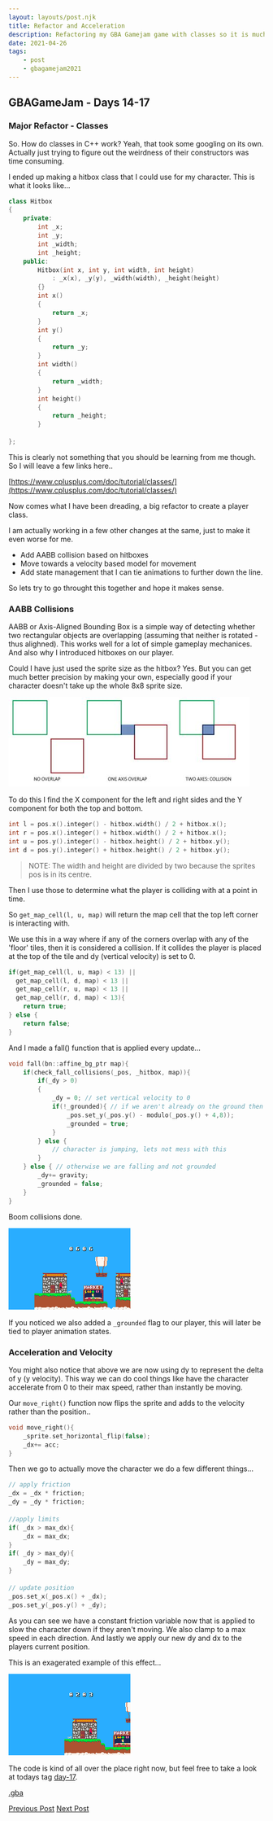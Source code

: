 ```yaml
---
layout: layouts/post.njk
title: Refactor and Acceleration
description: Refactoring my GBA Gamejam game with classes so it is much nicer
date: 2021-04-26
tags:
    - post
    - gbagamejam2021
---
```


>
## GBAGameJam - Days 14-17

### Major Refactor - Classes

So. How do classes in C++ work? Yeah, that took some googling on its own. Actually just trying to figure out the weirdness of their constructors was time consuming.

I ended up making a hitbox class that I could use for my character. This is what it looks like...

``` cpp
class Hitbox
{
    private:
        int _x;
        int _y;
        int _width;
        int _height;
    public:
        Hitbox(int x, int y, int width, int height)
            : _x(x), _y(y), _width(width), _height(height)
        {}
        int x()
        {
            return _x;
        }
        int y()
        {
            return _y;
        }
        int width()
        {
            return _width;
        }
        int height()
        {
            return _height;
        }

};
```

This is clearly not something that you should be learning from me though. So I will leave a few links here..

[https://www.cplusplus.com/doc/tutorial/classes/](https://www.cplusplus.com/doc/tutorial/classes/)

Now comes what I have been dreading, a big refactor to create a player class.

I am actually working in a few other changes at the same, just to make it even worse for me.

+ Add AABB collision based on hitboxes
+ Move towards a velocity based model for movement
+ Add state management that I can tie animations to further down the line.

So lets try to go throught this together and hope it makes sense.

### AABB Collisions

AABB or Axis-Aligned Bounding Box is a simple way of detecting whether two rectangular objects are overlapping (assuming that neither is rotated - thus alighned). This works well for a lot of simple gameplay mechanices. And also why I introduced hitboxes on our player.

Could I have just used the sprite size as the hitbox? Yes. But you can get much better precision by making your own, especially good if your character doesn't take up the whole 8x8 sprite size.

![](/img/AABB.jpg)

To do this I find the X component for the left and right sides and the Y component for both the top and bottom.

``` cpp
int l = pos.x().integer() - hitbox.width() / 2 + hitbox.x();
int r = pos.x().integer() + hitbox.width() / 2 + hitbox.x();
int u = pos.y().integer() - hitbox.height() / 2 + hitbox.y();
int d = pos.y().integer() + hitbox.height() / 2 + hitbox.y();
```

> NOTE: The width and height are divided by two because the sprites pos is in its centre.

Then I use those to determine what the player is colliding with at a point in time.

So `get_map_cell(l, u, map)` will return the map cell that the top left corner is interacting with.

We use this in a way where if any of the corners overlap with any of the 'floor' tiles, then it is considered a collision. If it collides the player is placed at the top of the tile and dy (vertical velocity) is set to 0.

``` cpp
if(get_map_cell(l, u, map) < 13) ||
  get_map_cell(l, d, map) < 13 ||
  get_map_cell(r, u, map) < 13 ||
  get_map_cell(r, d, map) < 13){
    return true;
} else {
    return false;
}
```

And I made a fall() function that is applied every update...

``` cpp
void fall(bn::affine_bg_ptr map){
    if(check_fall_collisions(_pos, _hitbox, map)){
        if(_dy > 0)
        {
            _dy = 0; // set vertical velocity to 0
            if(!_grounded){ // if we aren't already on the ground then lets move us to the top and set our flag
                _pos.set_y(_pos.y() - modulo(_pos.y() + 4,8));
                _grounded = true;
            }
        } else {
            // character is jumping, lets not mess with this
        }
    } else { // otherwise we are falling and not grounded
        _dy+= gravity; 
        _grounded = false;
    }
}
```

Boom collisions done.

![](/img/collisions.gif)

If you noticed we also added a  `_grounded` flag to our player, this will later be tied to player animation states.

### Acceleration and Velocity

You might also notice that above we are now using dy to represent the delta of y (y velocity). This way we can do cool things like have the character accelerate from 0 to their max speed, rather than instantly be moving.

Our `move_right()` function now flips the sprite and adds to the velocity rather than the position..

``` cpp
void move_right(){
    _sprite.set_horizontal_flip(false);
    _dx+= acc;
}
```

Then we go to actually move the character we do a few different things...

``` cpp
// apply friction
_dx = _dx * friction;
_dy = _dy * friction;

//apply limits
if( _dx > max_dx){
    _dx = max_dx;
}
if( _dy > max_dy){
    _dy = max_dy;
}

// update position
_pos.set_x(_pos.x() + _dx);
_pos.set_y(_pos.y() + _dy);
```

As you can see we have a constant friction variable now that is applied to slow the character down if they aren't moving. We also clamp to a max speed in each direction. And lastly we apply our new dy and dx to the players current position.

This is an exagerated example of this effect...

![](/img/acceleration.gif)

The code is kind of all over the place right now, but feel free to take a look at todays tag [day-17](https://github.com/foopod/gbaGamejam2021/releases/tag/day-17).

[.gba](https://github.com/foopod/gbaGamejam2021/releases/download/day-17/feline-day17.gba)

[Previous Post](/post/day-13)
[Next Post](/post/day-20)